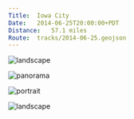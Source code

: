 ```yaml
---
Title:	Iowa City
Date:	2014-06-25T20:00:00+PDT
Distance:	57.1 miles
Route:	tracks/2014-06-25.geojson
---
```


![landscape](https://farm6.staticflickr.com/5571/14545405214_586d8b3005.jpg "Amana colonies")

![panorama](https://farm4.staticflickr.com/3835/14636147240_3bbb6e4669.jpg "Amana colonies")

![portrait](https://farm4.staticflickr.com/3900/14546004512_404dbe6aa5.jpg "Iowa city")

![landscape](https://farm4.staticflickr.com/3908/14567055083_10f4b3da71.jpg "Bob")
